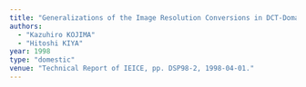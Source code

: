 ```yaml
---
title: "Generalizations of the Image Resolution Conversions in DCT-Domain using 8 points inversed DCT"
authors:
  - "Kazuhiro KOJIMA"
  - "Hitoshi KIYA"
year: 1998
type: "domestic"
venue: "Technical Report of IEICE, pp. DSP98-2, 1998-04-01."
---
```

